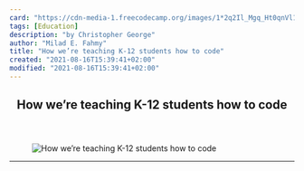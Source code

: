 ```yaml
---
card: "https://cdn-media-1.freecodecamp.org/images/1*2q2Il_Mgq_Ht0qnVl1fbww.png"
tags: [Education]
description: "by Christopher George"
author: "Milad E. Fahmy"
title: "How we’re teaching K-12 students how to code"
created: "2021-08-16T15:39:41+02:00"
modified: "2021-08-16T15:39:41+02:00"
---
```

<div class="site-wrapper">
<main id="site-main" class="site-main outer">
<div class="inner">
<article class="post-full post tag-education tag-programming tag-python tag-tech tag-coding ">
<header class="post-full-header">
<h1 class="post-full-title">How we’re teaching K-12 students how to code</h1>
</header>
<figure class="post-full-image">
<picture>
<source media="(max-width: 700px)" sizes="1px" srcset="data:image/gif;base64,R0lGODlhAQABAIAAAAAAAP///yH5BAEAAAAALAAAAAABAAEAAAIBRAA7 1w">
<source media="(min-width: 701px)" sizes="(max-width: 800px) 400px,
(max-width: 1170px) 700px,
1400px" srcset="https://cdn-media-1.freecodecamp.org/images/1*2q2Il_Mgq_Ht0qnVl1fbww.png 300w,
https://cdn-media-1.freecodecamp.org/images/1*2q2Il_Mgq_Ht0qnVl1fbww.png 600w,
https://cdn-media-1.freecodecamp.org/images/1*2q2Il_Mgq_Ht0qnVl1fbww.png 1000w,
https://cdn-media-1.freecodecamp.org/images/1*2q2Il_Mgq_Ht0qnVl1fbww.png 2000w">
<img onerror="this.style.display='none'" src="https://cdn-media-1.freecodecamp.org/images/1*2q2Il_Mgq_Ht0qnVl1fbww.png" alt="How we’re teaching K-12 students how to code">
</picture>
</figure>
<section class="post-full-content">
<div class="post-content medium-migrated-article">
</div>
<hr>
</section>
</article>
</div>
</main>
</div>
<!-- Google Tag Manager (noscript) -->
<!-- End Google Tag Manager (noscript) -->
